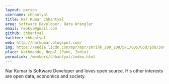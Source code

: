 ```yaml
---
layout: person
username: chhantyal
title: Nar Kumar Chhantyal
area: Software Developer, Data Wrangler
email: neokya@gmail.com
github: chhantyal
twitter: chhantyal
web: http://narkumar.blogspot.com/
img: https://media.licdn.com/mpr/mpr/shrink_200_200/p/1/005/05d/1d8/380d6e9.jpg
place: Kathmandu, Nepal (Pune, India)
permalink: /members/chhantyal/index.html
---
```


Nar Kumar is Software Developer and loves open source. His other interests are open data, economics and society.
